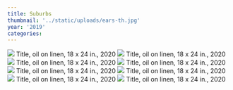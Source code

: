 ```yaml
---
title: Suburbs
thumbnail: '../static/uploads/ears-th.jpg'
year: '2019'
categories:
---
```


![](https://res.cloudinary.com/df2ebjhsp/image/upload/c_scale,w_1000,dpr_auto,f_auto,q_auto:low/v1579074360/30.jpg)
Title, oil on linen, 18 x 24 in., 2020
![](https://res.cloudinary.com/df2ebjhsp/image/upload/c_scale,w_1000,dpr_auto,f_auto,q_auto:low/v1579074360/31.jpg)
Title, oil on linen, 18 x 24 in., 2020
![](https://res.cloudinary.com/df2ebjhsp/image/upload/c_scale,w_1000,dpr_auto,f_auto,q_auto:low/v1579074360/32.jpg)
Title, oil on linen, 18 x 24 in., 2020
![](https://res.cloudinary.com/df2ebjhsp/image/upload/c_scale,w_1000,dpr_auto,f_auto,q_auto:low/v1579074360/33.jpg)
Title, oil on linen, 18 x 24 in., 2020
![](https://res.cloudinary.com/df2ebjhsp/image/upload/c_scale,w_1000,dpr_auto,f_auto,q_auto:low/v1579074360/34.jpg)
Title, oil on linen, 18 x 24 in., 2020
![](https://res.cloudinary.com/df2ebjhsp/image/upload/c_scale,w_1000,dpr_auto,f_auto,q_auto:low/v1579074360/35.jpg)
Title, oil on linen, 18 x 24 in., 2020
![](https://res.cloudinary.com/df2ebjhsp/image/upload/c_scale,w_1000,dpr_auto,f_auto,q_auto:low/v1579074360/36.jpg)
Title, oil on linen, 18 x 24 in., 2020
![](https://res.cloudinary.com/df2ebjhsp/image/upload/c_scale,w_1000,dpr_auto,f_auto,q_auto:low/v1579074360/37.jpg)
Title, oil on linen, 18 x 24 in., 2020
